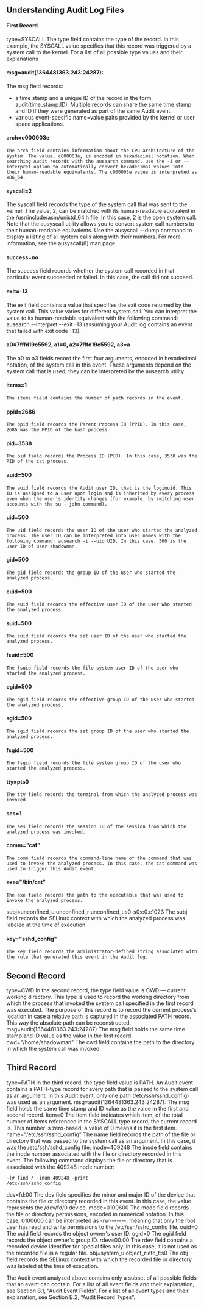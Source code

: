 ##  Understanding Audit Log Files  
####  First Record 
type=SYSCALL
    The type field contains the type of the record. In this example, the SYSCALL value specifies that this record was triggered by a system call to the kernel.
    For a list of all possible type values and their explanations 
  
#### msg=audit(1364481363.243:24287):
The msg field records:
*  a time stamp and a unique ID of the record in the form audit(time_stamp:ID). Multiple records can share the same time stamp and ID if they were generated as part of the same Audit event.
*  various event-specific name=value pairs provided by the kernel or user space applications. 
 
#### arch=c000003e
    The arch field contains information about the CPU architecture of the system. The value, c000003e, is encoded in hexadecimal notation. When searching Audit records with the ausearch command, use the -i or --interpret option to automatically convert hexadecimal values into their human-readable equivalents. The c000003e value is interpreted as x86_64.  
 
#### syscall=2
The syscall field records the type of the system call that was sent to the kernel. The value, 2, can be matched with its human-readable equivalent in the /usr/include/asm/unistd_64.h file. In this case, 2 is the open system call. Note that the ausyscall utility allows you to convert system call numbers to their human-readable equivalents. Use the ausyscall --dump command to display a listing of all system calls along with their numbers. For more information, see the ausyscall(8) man page.  
  
#### success=no  
The success field records whether the system call recorded in that particular event succeeded or failed. In this case, the call did not succeed.  
 
#### exit=-13
The exit field contains a value that specifies the exit code returned by the system call. This value varies for different system call. You can interpret the value to its human-readable equivalent with the following command: ausearch --interpret --exit -13 (assuming your Audit log contains an event that failed with exit code -13).  
 
####  a0=7fffd19c5592, a1=0, a2=7fffd19c5592, a3=a
The a0 to a3 fields record the first four arguments, encoded in hexadecimal notation, of the system call in this event. These arguments depend on the system call that is used; they can be interpreted by the ausearch utility.
 
####  items=1
    The items field contains the number of path records in the event. 
####  ppid=2686
    The ppid field records the Parent Process ID (PPID). In this case, 2686 was the PPID of the bash process. 
####  pid=3538
    The pid field records the Process ID (PID). In this case, 3538 was the PID of the cat process. 
####  auid=500
    The auid field records the Audit user ID, that is the loginuid. This ID is assigned to a user upon login and is inherited by every process even when the user's identity changes (for example, by switching user accounts with the su - john command). 
####  uid=500
    The uid field records the user ID of the user who started the analyzed process. The user ID can be interpreted into user names with the following command: ausearch -i --uid UID. In this case, 500 is the user ID of user shadowman. 
####  gid=500
    The gid field records the group ID of the user who started the analyzed process. 
####  euid=500
    The euid field records the effective user ID of the user who started the analyzed process. 
####  suid=500
    The suid field records the set user ID of the user who started the analyzed process. 
####  fsuid=500
    The fsuid field records the file system user ID of the user who started the analyzed process. 
####  egid=500
    The egid field records the effective group ID of the user who started the analyzed process. 
####  sgid=500
    The sgid field records the set group ID of the user who started the analyzed process. 
####  fsgid=500
    The fsgid field records the file system group ID of the user who started the analyzed process. 
####  tty=pts0
    The tty field records the terminal from which the analyzed process was invoked. 
####  ses=1
    The ses field records the session ID of the session from which the analyzed process was invoked. 
####  comm="cat"
    The comm field records the command-line name of the command that was used to invoke the analyzed process. In this case, the cat command was used to trigger this Audit event. 
####  exe="/bin/cat"
    The exe field records the path to the executable that was used to invoke the analyzed process. 
subj=unconfined_u:unconfined_r:unconfined_t:s0-s0:c0.c1023
    The subj field records the SELinux context with which the analyzed process was labeled at the time of execution. 
####  key="sshd_config"
    The key field records the administrator-defined string associated with the rule that generated this event in the Audit log. 

##  Second Record

type=CWD
    In the second record, the type field value is CWD — current working directory. This type is used to record the working directory from which the process that invoked the system call specified in the first record was executed.
    The purpose of this record is to record the current process's location in case a relative path is captured in the associated PATH record. This way the absolute path can be reconstructed. 
msg=audit(1364481363.243:24287)
    The msg field holds the same time stamp and ID value as the value in the first record. 
cwd="/home/shadowman"
    The cwd field contains the path to the directory in which the system call was invoked. 

##  Third Record

type=PATH
    In the third record, the type field value is PATH. An Audit event contains a PATH-type record for every path that is passed to the system call as an argument. In this Audit event, only one path (/etc/ssh/sshd_config) was used as an argument. 
msg=audit(1364481363.243:24287):
    The msg field holds the same time stamp and ID value as the value in the first and second record. 
item=0
    The item field indicates which item, of the total number of items referenced in the SYSCALL type record, the current record is. This number is zero-based; a value of 0 means it is the first item. 
name="/etc/ssh/sshd_config"
    The name field records the path of the file or directory that was passed to the system call as an argument. In this case, it was the /etc/ssh/sshd_config file. 
inode=409248
    The inode field contains the inode number associated with the file or directory recorded in this event. The following command displays the file or directory that is associated with the 409248 inode number:

    ~]# find / -inum 409248 -print
    /etc/ssh/sshd_config

dev=fd:00
    The dev field specifies the minor and major ID of the device that contains the file or directory recorded in this event. In this case, the value represents the /dev/fd/0 device. 
mode=0100600
    The mode field records the file or directory permissions, encoded in numerical notation. In this case, 0100600 can be interpreted as -rw-------, meaning that only the root user has read and write permissions to the /etc/ssh/sshd_config file. 
ouid=0
    The ouid field records the object owner's user ID. 
ogid=0
    The ogid field records the object owner's group ID. 
rdev=00:00
    The rdev field contains a recorded device identifier for special files only. In this case, it is not used as the recorded file is a regular file. 
obj=system_u:object_r:etc_t:s0
    The obj field records the SELinux context with which the recorded file or directory was labeled at the time of execution. 

The Audit event analyzed above contains only a subset of all possible fields that an event can contain. For a list of all event fields and their explanation, see Section B.1, “Audit Event Fields”. For a list of all event types and their explanation, see Section B.2, “Audit Record Types”. 
